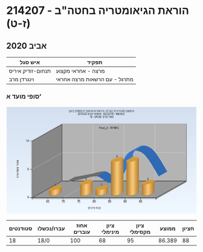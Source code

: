 # 214207 - הוראת הגיאומטריה בחטה"ב (ז-ט)

## אביב 2020

| איש סגל | תפקיד |
| ---- | ---- |
| תנחום-זודיק איריס | מרצה - אחראי מקצוע |
| וינגרדן מרב | מתרגל - עם הרשאות מרצה אחראי |

### סופי מועד א'

![201902 Final_A](201902/Final_A.png)

| סטודנטים | עברו/נכשלו | אחוז עוברים | ציון מינימלי | ציון מקסימלי | ממוצע | חציון |
| ---- | ---- | ---- | ---- | ---- | ---- | ---- |
| 18 | 18/0 | 100 | 68 | 95 | 86.389 | 88 |

